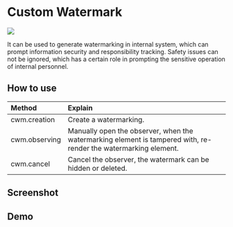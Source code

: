 # Custom Watermark

[![](https://img.shields.io/badge/custom--watermark-0.0.1-green.svg)](https://www.npmjs.com/package/custom-watermark)

It can be used to generate watermarking in internal system, which can prompt information security and responsibility tracking. Safety issues can not be ignored, which has a certain role in prompting the sensitive operation of internal personnel.

## How to use
| Method            | Explain  |
| :--------       | :----  |
| cwm.creation | Create a watermarking. |
| cwm.observing | Manually open the observer, when the watermarking element is tampered with, re-render the watermarking element. |
| cwm.cancel | Cancel the observer, the watermark can be hidden or deleted. |

## Screenshot

## Demo


